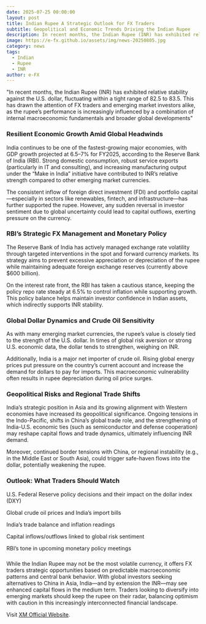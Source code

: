 ```yaml
---
date: 2025-07-25 00:00:00
layout: post
title: Indian Rupee A Strategic Outlook for FX Traders
subtitle: Geopolitical and Economic Trends Driving the Indian Rupee
description: In recent months, the Indian Rupee (INR) has exhibited relative stability against the U.S. dollar, fluctuating within a tight range of 82.5 to 83.5.
image: https://e-fx.github.io/assets/img/news-20250805.jpg
category: news
tags:
  - Indian
  - Rupee
  - INR
author: e-FX
---
```



"In recent months, the Indian Rupee (INR) has exhibited relative stability against the U.S. dollar, fluctuating within a tight range of 82.5 to 83.5. This has drawn the attention of FX traders and emerging market investors alike, as the rupee’s performance is increasingly influenced by a combination of internal macroeconomic fundamentals and broader global developments"

### Resilient Economic Growth Amid Global Headwinds
India continues to be one of the fastest-growing major economies, with GDP growth projected at 6.5–7% for FY2025, according to the Reserve Bank of India (RBI). Strong domestic consumption, robust service exports (particularly in IT and consulting), and increasing manufacturing output under the “Make in India” initiative have contributed to INR’s relative strength compared to other emerging market currencies.

The consistent inflow of foreign direct investment (FDI) and portfolio capital—especially in sectors like renewables, fintech, and infrastructure—has further supported the rupee. However, any sudden reversal in investor sentiment due to global uncertainty could lead to capital outflows, exerting pressure on the currency.

### RBI’s Strategic FX Management and Monetary Policy
The Reserve Bank of India has actively managed exchange rate volatility through targeted interventions in the spot and forward currency markets. Its strategy aims to prevent excessive appreciation or depreciation of the rupee while maintaining adequate foreign exchange reserves (currently above $600 billion).

On the interest rate front, the RBI has taken a cautious stance, keeping the policy repo rate steady at 6.5% to control inflation while supporting growth. This policy balance helps maintain investor confidence in Indian assets, which indirectly supports INR stability.

### Global Dollar Dynamics and Crude Oil Sensitivity
As with many emerging market currencies, the rupee’s value is closely tied to the strength of the U.S. dollar. In times of global risk aversion or strong U.S. economic data, the dollar tends to strengthen, weighing on INR.

Additionally, India is a major net importer of crude oil. Rising global energy prices put pressure on the country’s current account and increase the demand for dollars to pay for imports. This macroeconomic vulnerability often results in rupee depreciation during oil price surges.

### Geopolitical Risks and Regional Trade Shifts
India’s strategic position in Asia and its growing alignment with Western economies have increased its geopolitical significance. Ongoing tensions in the Indo-Pacific, shifts in China’s global trade role, and the strengthening of India-U.S. economic ties (such as semiconductor and defense cooperation) may reshape capital flows and trade dynamics, ultimately influencing INR demand.

Moreover, continued border tensions with China, or regional instability (e.g., in the Middle East or South Asia), could trigger safe-haven flows into the dollar, potentially weakening the rupee.

### Outlook: What Traders Should Watch
U.S. Federal Reserve policy decisions and their impact on the dollar index (DXY)

Global crude oil prices and India’s import bills

India’s trade balance and inflation readings

Capital inflows/outflows linked to global risk sentiment

RBI’s tone in upcoming monetary policy meetings

### 
While the Indian Rupee may not be the most volatile currency, it offers FX traders strategic opportunities based on predictable macroeconomic patterns and central bank behavior. With global investors seeking alternatives to China in Asia, India—and by extension the INR—may see enhanced capital flows in the medium term. Traders looking to diversify into emerging markets should keep the rupee on their radar, balancing optimism with caution in this increasingly interconnected financial landscape.

Visit [XM Official Website](https://clicks.pipaffiliates.com/c?c=550036&l=en&p=0).
